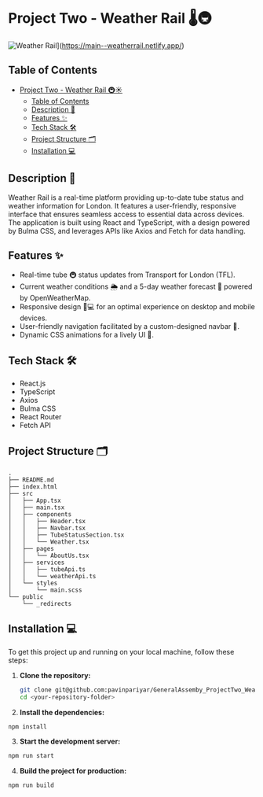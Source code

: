 # Project Two - Weather Rail 🌡️🚇

![Weather Rail](https://api.netlify.com/api/v1/badges/08792cf9-5ea9-44be-a722-82260accddd3/deploy-status)](https://main--weatherrail.netlify.app/)

## Table of Contents

- [Project Two - Weather Rail 🚇☀️](#project-Two---weather-rail-️)
  - [Table of Contents](#table-of-contents)
  - [Description 📝](#description-)
  - [Features ✨](#features-)
  - [Tech Stack 🛠️](#tech-stack-️)
  - [Project Structure 🗂️](#project-structure-️)
  - [Installation 💻](#installation-)

## Description 📝

Weather Rail is a real-time platform providing up-to-date tube status and weather information for London. It features a user-friendly, responsive interface that ensures seamless access to essential data across devices. The application is built using React and TypeScript, with a design powered by Bulma CSS, and leverages APIs like Axios and Fetch for data handling.

## Features ✨

- Real-time tube 🚇 status updates from Transport for London (TFL).
- Current weather conditions 🌦 and a 5-day weather forecast 📅 powered by OpenWeatherMap.
- Responsive design 📱💻 for an optimal experience on desktop and mobile devices.
- User-friendly navigation facilitated by a custom-designed navbar 🧭.
- Dynamic CSS animations for a lively UI 💫.

## Tech Stack 🛠️
- React.js
- TypeScript
- Axios
- Bulma CSS
- React Router
- Fetch API

## Project Structure 🗂️

```plaintext
.
├── README.md
├── index.html
├── src
│   ├── App.tsx
│   ├── main.tsx
│   ├── components
│   │   ├── Header.tsx
│   │   ├── Navbar.tsx
│   │   ├── TubeStatusSection.tsx
│   │   └── Weather.tsx
│   ├── pages
│   │   └── AboutUs.tsx
│   ├── services
│   │   ├── tubeApi.ts
│   │   └── weatherApi.ts
│   └── styles
│       └── main.scss
└── public
    └── _redirects

```

## Installation 💻

To get this project up and running on your local machine, follow these steps:

1. **Clone the repository:**

   ```bash
   git clone git@github.com:pavinpariyar/GeneralAssemby_ProjectTwo_WeatherRail.git
   cd <your-repository-folder>
   ```

2. **Install the dependencies:**

```bash
npm install
```

3. **Start the development server:**

```bash
npm run start
```

4. **Build the project for production:**

```bash
npm run build
```

